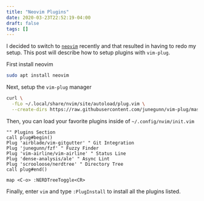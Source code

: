 ```yaml
---
title: "Neovim Plugins"
date: 2020-03-23T22:52:19-04:00
draft: false
tags: []
---
```


I decided to switch to [`neovim`](https://neovim.io/) recently and that resulted in having to redo my setup. This post will describe how to setup plugins with `vim-plug`.

First install neovim

```bash
sudo apt install neovim
```

Next, setup the `vim-plug` manager

```bash
curl \
  -fLo ~/.local/share/nvim/site/autoload/plug.vim \
  --create-dirs https://raw.githubusercontent.com/junegunn/vim-plug/master/plug.vim
```

Then, you can load your favorite plugins inside of `~/.config/nvim/init.vim`

```vim
"" Plugins Section
call plug#begin()
Plug 'airblade/vim-gitgutter' " Git Integration
Plug 'junegunn/fzf' " Fuzzy Finder
Plug 'vim-airline/vim-airline' " Status Line
Plug 'dense-analysis/ale' " Async Lint
Plug 'scrooloose/nerdtree' " Directory Tree
call plug#end()

map <C-o> :NERDTreeToggle<CR>
```

Finally, enter `vim` and type `:PlugInstall` to install all the plugins listed.
